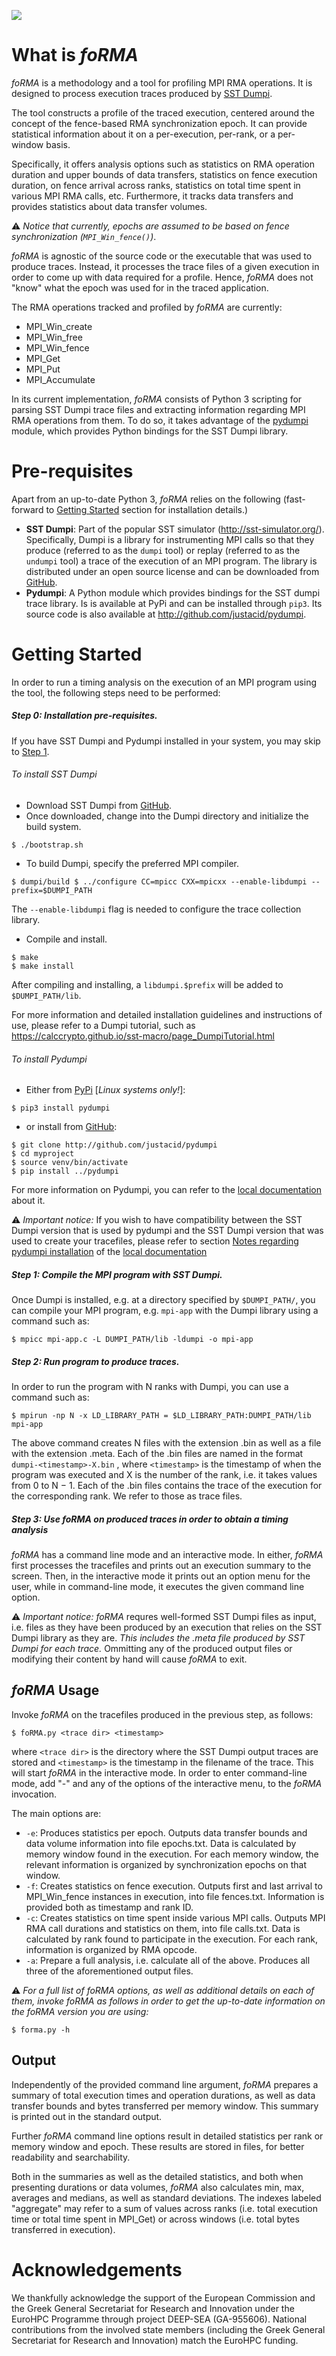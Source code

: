 ![](art/forma-banner.png)

# What is _foRMA_

_foRMA_ is a methodology and a tool for profiling MPI RMA operations. It is designed to process execution traces produced by [SST Dumpi](https://github.com/justacid/pydumpi). 

The tool constructs a profile of the traced execution, centered around the concept of the fence-based RMA  synchronization epoch. It can provide statistical information about it on a per-execution, per-rank, or a per-window basis.

Specifically, it offers analysis options such as statistics on RMA operation duration and upper bounds of data transfers, statistics on fence execution duration, on fence arrival across ranks, statistics on total time spent in various MPI RMA calls, etc. Furthermore, it tracks data transfers and provides statistics about data transfer volumes. 

⚠️ _Notice that currently, epochs are assumed to be based on fence synchronization (```MPI_Win_fence()```)_.

_foRMA_ is agnostic of the source code or the executable that was used to produce traces. Instead, it processes the trace files of a given execution in order to come up with data required for a profile. Hence, _foRMA_ does not "know" what the epoch was used for in the traced application.

The RMA operations tracked and profiled by _foRMA_ are currently:

* MPI_Win_create
* MPI_Win_free
* MPI_Win_fence
* MPI_Get
* MPI_Put
* MPI_Accumulate


In its current implementation, _foRMA_ consists of Python 3 scripting for parsing SST Dumpi trace files and extracting  information regarding MPI RMA operations from them. To do so, it takes advantage of the [pydumpi](https://github.com/justacid/pydumpi) module, which provides Python bindings for the SST Dumpi library. 

# Pre-requisites

Apart from an up-to-date Python 3, _foRMA_ relies on the following (fast-forward to  [Getting Started](#getting-started) section for installation details.)

* **SST Dumpi**: Part of the popular SST simulator (http://sst-simulator.org/). Specifically, Dumpi is a library for instrumenting MPI calls so that they produce (referred to as the `dumpi` tool) or replay (referred to as the `undumpi` tool) a trace of the execution of an MPI program. The library is distributed under an open source license and can be downloaded from [GitHub](https://github.com/sstsimulator/sst-dumpi). 
* **Pydumpi**: A Python module which provides bindings for the SST dumpi trace library. Is is available at PyPi and can be installed through `pip3`. Its source code is also available at http://github.com/justacid/pydumpi.


# Getting Started

In order to run a timing analysis on the execution of an MPI program using the tool, the following steps need to be performed:

##### Step 0: Installation pre-requisites.
If you have SST Dumpi and Pydumpi installed in your system, you may skip to [Step 1](#step-1).


###### To install SST Dumpi
* Download SST Dumpi from [GitHub](https://github.com/sstsimulator/sst-dumpi).
* Once downloaded, change into the Dumpi directory and initialize the build system.

```
$ ./bootstrap.sh
```
* To build Dumpi, specify the preferred MPI compiler.

```
$ dumpi/build $ ../configure CC=mpicc CXX=mpicxx --enable-libdumpi --prefix=$DUMPI_PATH
```
The `--enable-libdumpi` flag is needed to configure the trace collection library. 

* Compile and install.

```
$ make
$ make install
``` 
After compiling and installing, a `libdumpi.$prefix` will be added to `$DUMPI_PATH/lib`.

For more information and detailed installation guidelines and instructions of use, please refer to a Dumpi tutorial, such as https://calccrypto.github.io/sst-macro/page_DumpiTutorial.html

###### To install Pydumpi
* Either from [PyPi](https://pypi.org/project/pydumpi/) \[_Linux systems only!_\]: 

```
$ pip3 install pydumpi
```

* or install from [GitHub](http://github.com/justacid/pydumpi):

```
$ git clone http://github.com/justacid/pydumpi
$ cd myproject
$ source venv/bin/activate
$ pip install ../pydumpi
```

For more information on Pydumpi, you can refer to the [local documentation](doc/pydumpi.md) about it.

⚠️ _Important notice:_ If you wish to have compatibility between the SST Dumpi version that is used by pydumpi and the SST Dumpi version that was used to create your tracefiles, please refer to section [Notes regarding pydumpi installation](doc/pydumpi.md) of the [local documentation](doc/pydumpi.md#notes-regarding-pydumpi-installation)  

##### Step 1: Compile the MPI program with SST Dumpi. 

Once Dumpi is installed, e.g. at a directory specified by `$DUMPI_PATH/`, you can compile your MPI program, e.g. `mpi-app` with the Dumpi library using a command such as:

```
$ mpicc mpi-app.c -L DUMPI_PATH/lib -ldumpi -o mpi-app
```


##### Step 2: Run program to produce traces. 

In order to run the program with N ranks with Dumpi, you can use a command such as:

```
$ mpirun -np N -x LD_LIBRARY_PATH = $LD_LIBRARY_PATH:DUMPI_PATH/lib mpi-app
```
The above command creates N files with the extension .bin as well as a file with the extension .meta. Each of the .bin files are named in the format `dumpi-<timestamp>-X.bin` , where `<timestamp>` is the timestamp of when the program was executed and X is the number of the rank, i.e. it takes values from 0 to N − 1. Each of the .bin files contains the trace of the execution for
the corresponding rank. We refer to those as trace files.

##### Step 3: Use _foRMA_ on produced traces in order to obtain a timing analysis

_foRMA_ has a command line mode and an interactive mode. In either, _foRMA_ first processes the tracefiles and prints out an execution summary to the screen. Then, in the interactive mode it prints out an option menu for the user, while in command-line mode, it executes the given command line option.

⚠️ _Important notice:_ _foRMA_ requres well-formed SST Dumpi files as input, i.e. files as they have been produced by an execution that relies on the SST Dumpi library as they are. _This includes the .meta file produced by SST Dumpi for each trace._ Ommitting any of the produced output files or modifying their content by hand will cause _foRMA_ to exit.  

## _foRMA_ Usage

Invoke _foRMA_ on the tracefiles produced in the previous step, as follows:

```
$ foRMA.py <trace dir> <timestamp>
```
where `<trace dir>` is the directory where the SST Dumpi output traces are stored and `<timestamp>` is the timestamp in the filename of the trace. This will start _foRMA_ in the interactive mode. In order to enter command-line mode, add "-" and any of the options of the interactive menu, to the _foRMA_ invocation.

The main options are:

- `-e`: Produces statistics per epoch.
Outputs data transfer bounds and data volume information into file epochs.txt. Data is calculated by memory window found in the execution. For each memory window, the relevant information is organized by synchronization epochs on that window. 
- `-f`: Creates statistics on fence execution. 
Outputs first and last arrival to MPI_Win_fence instances in execution, into file fences.txt. Information is provided both as timestamp and rank ID.  
- `-c`: Creates statistics on time spent inside various MPI calls.
Outputs MPI RMA call durations and statistics on them, into file calls.txt. Data is calculated by rank found to participate in the execution. For each rank, information is organized by RMA opcode. 
- `-a`: Prepare a full analysis, i.e. calculate all of the above. Produces all three of the aforementioned output files. 

⚠️ _For a full list of foRMA options, as well as additional details on each of them, invoke foRMA as follows in order to get the up-to-date information on the foRMA version you are using:_

```
$ forma.py -h
```


## Output
Independently of the provided command line argument, _foRMA_ prepares a summary of total execution times and operation durations, as well as data transfer bounds and bytes transferred per memory window. This summary is printed out in the standard output. 

Further _foRMA_ command line options result in detailed statistics per rank or memory window and epoch. These results are stored in files, for better readability and searchability. 

Both in the summaries as well as the detailed statistics, and both when presenting durations or data volumes, _foRMA_ also calculates min, max, averages and medians, as well as standard deviations. The indexes labeled "aggregate" may refer to a sum of values across ranks (i.e. total execution time or total time spent in MPI_Get) or across windows (i.e. total bytes transferred in execution).


# Acknowledgements

We thankfully acknowledge the support of the European Commission and the Greek General Secretariat for Research and Innovation under the EuroHPC Programme through project DEEP-SEA (GA-955606). National contributions from the involved state members (including the Greek General Secretariat for Research and Innovation) match the EuroHPC funding.
